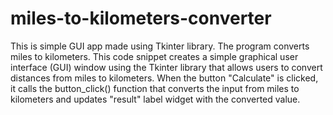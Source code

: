 # miles-to-kilometers-converter
This is simple GUI app made using Tkinter library. The program converts miles to kilometers.
This code snippet creates a simple graphical user interface (GUI) window using the Tkinter library that allows users to convert distances from miles to kilometers. When the button "Calculate" is clicked, it calls the button_click() function that converts the input from miles to kilometers and updates "result" label widget with the converted value.
